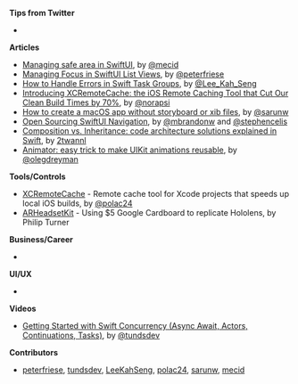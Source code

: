 **Tips from Twitter**

*

**Articles**

* [Managing safe area in SwiftUI](https://swiftwithmajid.com/2021/11/03/managing-safe-area-in-swiftui/), by [@mecid](https://twitter.com/mecid)
* [Managing Focus in SwiftUI List Views](https://peterfriese.dev/swiftui-list-focus/), by [@peterfriese](https://twitter.com/peterfriese)
* [How to Handle Errors in Swift Task Groups](https://swiftsenpai.com/swift/task-groups-error-handling/), by [@Lee_Kah_Seng](https://twitter.com/Lee_Kah_Seng)
* [Introducing XCRemoteCache: the iOS Remote Caching Tool that Cut Our Clean Build Times by 70%](https://engineering.atspotify.com/2021/11/16/introducing-xcremotecache-the-ios-remote-caching-tool-that-cut-our-clean-build-times-by-70/), by [@norapsi](https://twitter.com/norapsi)
* [How to create a macOS app without storyboard or xib files](https://sarunw.com/posts/how-to-create-macos-app-without-storyboard/), by [@sarunw](https://twitter.com/sarunw)
* [Open Sourcing SwiftUI Navigation](https://www.pointfree.co/blog/posts/66-open-sourcing-swiftui-navigation), by [@mbrandonw](https://www.twitter.com/mbrandonw) and [@stephencelis](https://www.twitter.com/stephencelis)
* [Composition vs. Inheritance: code architecture solutions explained in Swift](https://www.avanderlee.com/swift/composition-inheritance-code-architecture/), by [2twannl](https://www.twitter.com/twannl)
* [Animator: easy trick to make UIKit animations reusable](https://medium.com/nice-photon-ios/animator-easy-trick-to-make-uikit-animations-reusable-2d10713ca3a), by [@olegdreyman](https://twitter.com/olegdreyman)

**Tools/Controls**

* [XCRemoteCache](https://github.com/spotify/XCRemoteCache) - Remote cache tool for Xcode projects that speeds up local iOS builds, by [@polac24](https://github.com/polac24)
* [ARHeadsetKit](https://github.com/philipturner/ARHeadsetKit) - Using $5 Google Cardboard to replicate Hololens, by Philip Turner 

**Business/Career**

*

**UI/UX**

*

**Videos**

* [Getting Started with Swift Concurrency (Async Await, Actors, Continuations, Tasks)](https://youtu.be/U6lQustiTGE), by [@tundsdev](https://twitter.com/tundsdev)

**Contributors**

* [peterfriese](https://github.com/peterfriese), [tundsdev](https://github.com/tunds), [LeeKahSeng](https://github.com/LeeKahSeng), [polac24](https://github.com/polac24), [sarunw](https://github.com/sarunw), [mecid](https://github.com/mecid)
